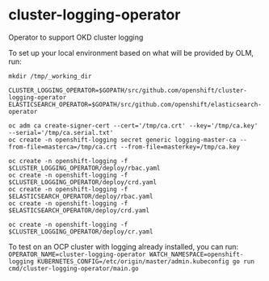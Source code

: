 # cluster-logging-operator
Operator to support OKD cluster logging

To set up your local environment based on what will be provided by OLM, run:
```
mkdir /tmp/_working_dir

CLUSTER_LOGGING_OPERATOR=$GOPATH/src/github.com/openshift/cluster-logging-operator
ELASTICSEARCH_OPERATOR=$GOPATH/src/github.com/openshift/elasticsearch-operator

oc adm ca create-signer-cert --cert='/tmp/ca.crt' --key='/tmp/ca.key' --serial='/tmp/ca.serial.txt'
oc create -n openshift-logging secret generic logging-master-ca --from-file=masterca=/tmp/ca.crt --from-file=masterkey=/tmp/ca.key

oc create -n openshift-logging -f $CLUSTER_LOGGING_OPERATOR/deploy/rbac.yaml
oc create -n openshift-logging -f $CLUSTER_LOGGING_OPERATOR/deploy/crd.yaml
oc create -n openshift-logging -f $ELASTICSEARCH_OPERATOR/deploy/rbac.yaml
oc create -n openshift-logging -f $ELASTICSEARCH_OPERATOR/deploy/crd.yaml

oc create -n openshift-logging -f $CLUSTER_LOGGING_OPERATOR/deploy/cr.yaml
```

To test on an OCP cluster with logging already installed, you can run:
`OPERATOR_NAME=cluster-logging-operator WATCH_NAMESPACE=openshift-logging KUBERNETES_CONFIG=/etc/origin/master/admin.kubeconfig go run cmd/cluster-logging-operator/main.go`
